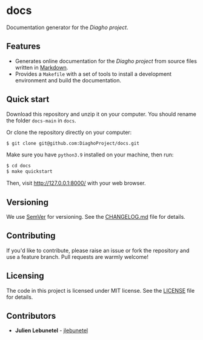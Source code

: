 # docs

Documentation generator for the _Diagho project_.

## Features

- Generates online documentation for the _Diagho project_ from source files written in [Markdown](https://daringfireball.net/projects/markdown/).
- Provides a `Makefile` with a set of tools to install a development environment and build the documentation.

## Quick start

Download this repository and unzip it on your computer. You should rename the folder `docs-main` in `docs`.

Or clone the repository directly on your computer:

```bash
$ git clone git@github.com:DiaghoProject/docs.git
```

Make sure you have `python3.9` installed on your machine, then run:

```bash
$ cd docs
$ make quickstart
```

Then, visit http://127.0.0.1:8000/ with your web browser.

## Versioning

We use [SemVer](http://semver.org/) for versioning. See the [CHANGELOG.md](CHANGELOG.md) file for details.

## Contributing

If you'd like to contribute, please raise an issue or fork the repository and use a feature branch. Pull requests are warmly welcome!

## Licensing

The code in this project is licensed under MIT license. See the [LICENSE](LICENSE) file for details.

## Contributors

- **Julien Lebunetel** - [jlebunetel](https://github.com/jlebunetel)
